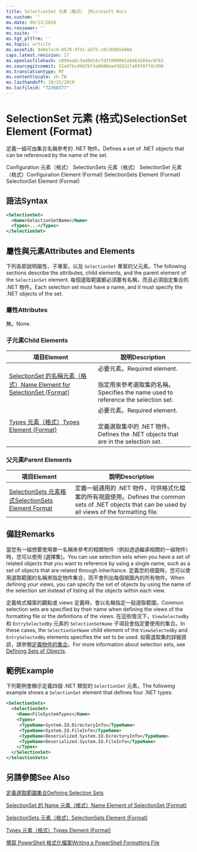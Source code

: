 ```yaml
---
title: SelectionSet 元素（格式） |Microsoft Docs
ms.custom: ''
ms.date: 09/13/2016
ms.reviewer: ''
ms.suite: ''
ms.tgt_pltfrm: ''
ms.topic: article
ms.assetid: 848e7acd-d578-4fd1-a575-c0c3b9b5e68a
caps.latest.revision: 17
ms.openlocfilehash: c809aa6c3a40d16cfd2fd99065a846d265ec0f61
ms.sourcegitcommit: 52a67bcd9d7bf3e8600ea4302d1fa8970ff9c998
ms.translationtype: MT
ms.contentlocale: zh-TW
ms.lasthandoff: 10/15/2019
ms.locfileid: "72368377"
---
```

# <a name="selectionset-element-format"></a><span data-ttu-id="67903-102">SelectionSet 元素 (格式)</span><span class="sxs-lookup"><span data-stu-id="67903-102">SelectionSet Element (Format)</span></span>

<span data-ttu-id="67903-103">定義一組可由集合名稱參考的 .NET 物件。</span><span class="sxs-lookup"><span data-stu-id="67903-103">Defines a set of .NET objects that can be referenced by the name of the set.</span></span>

<span data-ttu-id="67903-104">Configuration 元素（格式） SelectionSets 元素（格式） SelectionSet 元素（格式）</span><span class="sxs-lookup"><span data-stu-id="67903-104">Configuration Element (Format) SelectionSets Element (Format) SelectionSet Element (Format)</span></span>

## <a name="syntax"></a><span data-ttu-id="67903-105">語法</span><span class="sxs-lookup"><span data-stu-id="67903-105">Syntax</span></span>

```xml
<SelectionSet>
  <Name>SelectionSetName</Name>
  <Types>...</Types>
</SelectionSet>
```

## <a name="attributes-and-elements"></a><span data-ttu-id="67903-106">屬性與元素</span><span class="sxs-lookup"><span data-stu-id="67903-106">Attributes and Elements</span></span>

<span data-ttu-id="67903-107">下列各節說明屬性、子專案，以及 `SelectionSet` 專案的父元素。</span><span class="sxs-lookup"><span data-stu-id="67903-107">The following sections describe the attributes, child elements, and the parent element of the `SelectionSet` element.</span></span> <span data-ttu-id="67903-108">每個選取範圍都必須要有名稱，而且必須指定集合的 .NET 物件。</span><span class="sxs-lookup"><span data-stu-id="67903-108">Each selection set must have a name, and it must specify the .NET objects of the set.</span></span>

### <a name="attributes"></a><span data-ttu-id="67903-109">屬性</span><span class="sxs-lookup"><span data-stu-id="67903-109">Attributes</span></span>

<span data-ttu-id="67903-110">無。</span><span class="sxs-lookup"><span data-stu-id="67903-110">None.</span></span>

### <a name="child-elements"></a><span data-ttu-id="67903-111">子元素</span><span class="sxs-lookup"><span data-stu-id="67903-111">Child Elements</span></span>

|<span data-ttu-id="67903-112">項目</span><span class="sxs-lookup"><span data-stu-id="67903-112">Element</span></span>|<span data-ttu-id="67903-113">說明</span><span class="sxs-lookup"><span data-stu-id="67903-113">Description</span></span>|
|-------------|-----------------|
|[<span data-ttu-id="67903-114">SelectionSet 的名稱元素（格式）</span><span class="sxs-lookup"><span data-stu-id="67903-114">Name Element for SelectionSet (Format)</span></span>](./name-element-for-selectionset-format.md)|<span data-ttu-id="67903-115">必要元素。</span><span class="sxs-lookup"><span data-stu-id="67903-115">Required element.</span></span><br /><br /> <span data-ttu-id="67903-116">指定用來參考選取集的名稱。</span><span class="sxs-lookup"><span data-stu-id="67903-116">Specifies the name used to reference the selection set.</span></span>|
|[<span data-ttu-id="67903-117">Types 元素（格式）</span><span class="sxs-lookup"><span data-stu-id="67903-117">Types Element (Format)</span></span>](./types-element-for-selectionset-format.md)|<span data-ttu-id="67903-118">必要元素。</span><span class="sxs-lookup"><span data-stu-id="67903-118">Required element.</span></span><br /><br /> <span data-ttu-id="67903-119">定義選取集中的 .NET 物件。</span><span class="sxs-lookup"><span data-stu-id="67903-119">Defines the .NET objects that are in the selection set.</span></span>|

### <a name="parent-elements"></a><span data-ttu-id="67903-120">父元素</span><span class="sxs-lookup"><span data-stu-id="67903-120">Parent Elements</span></span>

|<span data-ttu-id="67903-121">項目</span><span class="sxs-lookup"><span data-stu-id="67903-121">Element</span></span>|<span data-ttu-id="67903-122">說明</span><span class="sxs-lookup"><span data-stu-id="67903-122">Description</span></span>|
|-------------|-----------------|
|[<span data-ttu-id="67903-123">SelectionSets 元素格式</span><span class="sxs-lookup"><span data-stu-id="67903-123">SelectionSets Element Format</span></span>](./selectionsets-element-format.md)|<span data-ttu-id="67903-124">定義一組通用的 .NET 物件，可供格式化檔案的所有視圖使用。</span><span class="sxs-lookup"><span data-stu-id="67903-124">Defines the common sets of .NET objects that can be used by all views of the formatting file.</span></span>|

## <a name="remarks"></a><span data-ttu-id="67903-125">備註</span><span class="sxs-lookup"><span data-stu-id="67903-125">Remarks</span></span>

<span data-ttu-id="67903-126">當您有一組想要使用單一名稱來參考的相關物件（例如透過繼承相關的一組物件）時，您可以使用 [選擇集]。</span><span class="sxs-lookup"><span data-stu-id="67903-126">You can use selection sets when you have a set of related objects that you want to reference by using a single name, such as a set of objects that are related through inheritance.</span></span> <span data-ttu-id="67903-127">定義您的視圖時，您可以使用選取範圍的名稱來指定物件集合，而不會列出每個視圖內的所有物件。</span><span class="sxs-lookup"><span data-stu-id="67903-127">When defining your views, you can specify the set of objects by using the name of the selection set instead of listing all the objects within each view.</span></span>

<span data-ttu-id="67903-128">定義格式檔案的觀點或 views 定義時，會以名稱指定一般選取範圍。</span><span class="sxs-lookup"><span data-stu-id="67903-128">Common selection sets are specified by their name when defining the views of the formatting file or the definitions of the views.</span></span> <span data-ttu-id="67903-129">在這些情況下，`ViewSelectedBy` 和 `EntrySelectedBy` 元素的 `SelectionSetName` 子項目會指定要使用的集合。</span><span class="sxs-lookup"><span data-stu-id="67903-129">In these cases, the `SelectionSetName` child element of the `ViewSelectedBy` and `EntrySelectedBy` elements specifies the set to be used.</span></span> <span data-ttu-id="67903-130">如需選取集的詳細資訊，請參閱[定義物件的集合](./defining-selection-sets.md)。</span><span class="sxs-lookup"><span data-stu-id="67903-130">For more information about selection sets, see [Defining Sets of Objects](./defining-selection-sets.md).</span></span>

## <a name="example"></a><span data-ttu-id="67903-131">範例</span><span class="sxs-lookup"><span data-stu-id="67903-131">Example</span></span>

<span data-ttu-id="67903-132">下列範例會顯示定義四個 .NET 類型的 `SelectionSet` 元素。</span><span class="sxs-lookup"><span data-stu-id="67903-132">The following example shows a `SelectionSet` element that defines four .NET types.</span></span>

```xml
<SelectionSets>
  <SelectionSet>
    <Name>FileSystemTypes</Name>
    <Types>
     <TypeName>System.IO.DirectoryInfo</TypeName>
     <TypeName>System.IO.FileInfo</TypeName>
     <TypeName>Deserialized.System.IO.DirectoryInfo</TypeName>
     <TypeName>Deserialized.System.IO.FileInfo</TypeName>
    </Types>
  </SelectionSet>
</SelectionSets>
```

## <a name="see-also"></a><span data-ttu-id="67903-133">另請參閱</span><span class="sxs-lookup"><span data-stu-id="67903-133">See Also</span></span>

[<span data-ttu-id="67903-134">定義選取範圍集合</span><span class="sxs-lookup"><span data-stu-id="67903-134">Defining Selection Sets</span></span>](./defining-selection-sets.md)

[<span data-ttu-id="67903-135">SelectionSet 的 Name 元素（格式）</span><span class="sxs-lookup"><span data-stu-id="67903-135">Name Element of SelectionSet (Format)</span></span>](./name-element-for-selectionset-format.md)

[<span data-ttu-id="67903-136">SelectionSets 元素（格式）</span><span class="sxs-lookup"><span data-stu-id="67903-136">SelectionSets Element (Format)</span></span>](./selectionsets-element-format.md)

[<span data-ttu-id="67903-137">Types 元素（格式）</span><span class="sxs-lookup"><span data-stu-id="67903-137">Types Element (Format)</span></span>](./types-element-for-selectionset-format.md)

[<span data-ttu-id="67903-138">撰寫 PowerShell 格式化檔案</span><span class="sxs-lookup"><span data-stu-id="67903-138">Writing a PowerShell Formatting File</span></span>](./writing-a-powershell-formatting-file.md)
